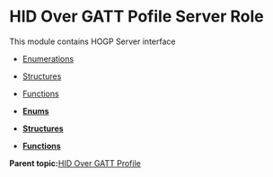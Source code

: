 # HID Over GATT Pofile Server Role

This module contains HOGP Server interface

-   [Enumerations](GUID-72ED1EA1-A0EA-4368-8ACE-866D5AD589A4.md)
-   [Structures](GUID-E3B28D5E-279E-48ED-A989-4BF908B59108.md)
-   [Functions](GUID-4766BD96-39D9-49CC-825C-772FFD3D0082.md)

-   **[Enums](GUID-72ED1EA1-A0EA-4368-8ACE-866D5AD589A4.md)**  

-   **[Structures](GUID-E3B28D5E-279E-48ED-A989-4BF908B59108.md)**  

-   **[Functions](GUID-4766BD96-39D9-49CC-825C-772FFD3D0082.md)**  


**Parent topic:**[HID Over GATT Profile](GUID-A51A755A-E84F-4AA8-8DB7-D2A3A0F7161F.md)

